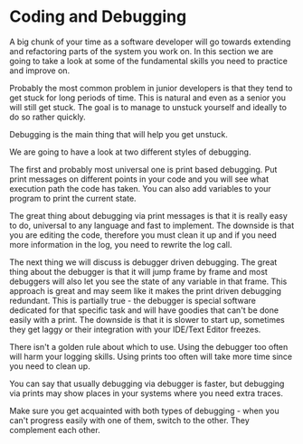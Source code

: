 # Coding and Debugging

A big chunk of your time as a software developer will go towards extending and refactoring parts of the system you work on. In this section we are going to take a look at some of the fundamental skills you need to practice and improve on.

Probably the most common problem in junior developers is that they tend to get stuck for long periods of time. This is natural and even as a senior you will still get stuck. The goal is to manage to unstuck yourself and ideally to do so rather quickly.

Debugging is the main thing that will help you get unstuck.

We are going to have a look at two different styles of debugging.

The first and probably most universal one is print based debugging. Put print messages on different points in your code and you will see what execution path the code has taken. You can also add variables to your program to print the current state.

The great thing about debugging via print messages is that it is really easy to do, universal to any language and fast to implement. The downside is that you are editing the code, therefore you must clean it up and if you need more information in the log, you need to rewrite the log call.

The next thing we will discuss is debugger driven debugging. The great thing about the debugger is that it will jump frame by frame and most debuggers will also let you see the state of any variable in that frame. This approach is great and may seem like it makes the print driven debugging redundant. This is partially true - the debugger is special software dedicated for that specific task and will have goodies that can't be done easily with a print. The downside is that it is slower to start up, sometimes they get laggy or their integration with your IDE/Text Editor freezes.

There isn't a golden rule about which to use. Using the debugger too often will harm your logging skills. Using prints too often will take more time since you need to clean up.

You can say that usually debugging via debugger is faster, but debugging via prints may show places in your systems where you need extra traces.

Make sure you get acquainted with both types of debugging - when you can't progress easily with one of them, switch to the other. They complement each other.
